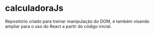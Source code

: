 # calculadoraJs

Repositório criado para treinar manipulação do DOM, e também visando ampliar para o uso do React a partir do código inicial.
